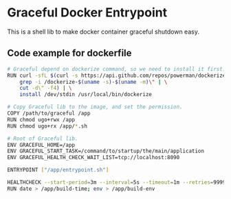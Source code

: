 # Graceful Docker Entrypoint

This is a shell lib to make docker container graceful shutdown easy.

## Code example for dockerfile

```bash
# Graceful depend on dockerize command, so we need to install it first.
RUN curl -sfL $(curl -s https://api.github.com/repos/powerman/dockerize/releases/latest | \
    grep -i /dockerize-$(uname -s)-$(uname -m)\" | \
    cut -d\" -f4) | \
    install /dev/stdin /usr/local/bin/dockerize

# Copy Graceful lib to the image, and set the permission.
COPY /path/to/graceful /app
RUN chmod ugo+rwx /app
RUN chmod ugo+rx /app/*.sh

# Root of Graceful lib.
ENV GRACEFUL_HOME=/app
ENV GRACEFUL_START_TASK=/command/to/startup/the/main/application
ENV GRACEFUL_HEALTH_CHECK_WAIT_LIST=tcp://localhost:8090

ENTRYPOINT ["/app/entrypoint.sh"]

HEALTHCHECK --start-period=3m --interval=5s --timeout=1m --retries=9999 CMD /app/health-check.sh
RUN date > /app/build-time; env > /app/build-env
```